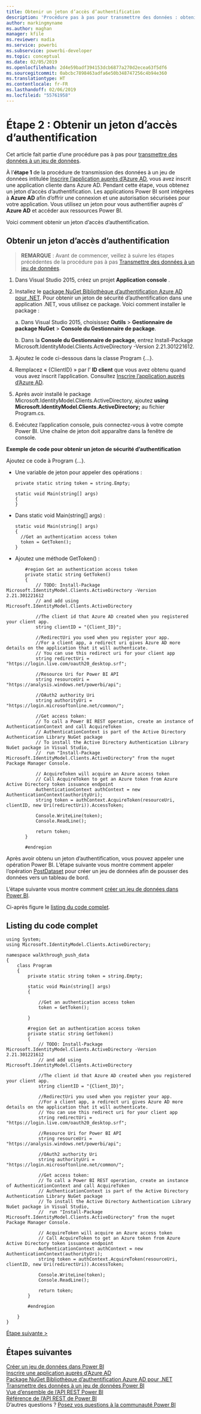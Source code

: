 ```yaml
---
title: Obtenir un jeton d’accès d’authentification
description: 'Procédure pas à pas pour transmettre des données : obtenir un jeton d’accès d’authentification'
author: markingmyname
ms.author: maghan
manager: kfile
ms.reviewer: madia
ms.service: powerbi
ms.subservice: powerbi-developer
ms.topic: conceptual
ms.date: 02/05/2019
ms.openlocfilehash: 2d4e59badf394153dcb6877a270d2ecea63f5df6
ms.sourcegitcommit: 0abcbc7898463adfa6e50b348747256c4b94e360
ms.translationtype: HT
ms.contentlocale: fr-FR
ms.lasthandoff: 02/06/2019
ms.locfileid: "55761958"
---
```

# <a name="step-2-get-an-authentication-access-token"></a>Étape 2 : Obtenir un jeton d’accès d’authentification

Cet article fait partie d’une procédure pas à pas pour [transmettre des données à un jeu de données](walkthrough-push-data.md).

À l’**étape 1** de la procédure de transmission des données à un jeu de données intitulée [Inscrire l’application auprès d’Azure AD](walkthrough-push-data-register-app-with-azure-ad.md), vous avez inscrit une application cliente dans Azure AD. Pendant cette étape, vous obtenez un jeton d’accès d’authentification. Les applications Power BI sont intégrées à **Azure AD** afin d’offrir une connexion et une autorisation sécurisées pour votre application. Vous utilisez un jeton pour vous authentifier auprès d’ **Azure AD** et accéder aux ressources Power BI.

Voici comment obtenir un jeton d’accès d’authentification.

## <a name="get-an-authentication-access-token"></a>Obtenir un jeton d’accès d’authentification

> **REMARQUE** : Avant de commencer, veillez à suivre les étapes précédentes de la procédure pas à pas [Transmettre des données à un jeu de données](walkthrough-push-data.md).
> 
> 

1. Dans Visual Studio 2015, créez un projet **Application console** .
2. Installez le [package NuGet Bibliothèque d’authentification Azure AD pour .NET](https://www.nuget.org/packages/Microsoft.IdentityModel.Clients.ActiveDirectory/). Pour obtenir un jeton de sécurité d’authentification dans une application .NET, vous utilisez ce package. Voici comment installer le package :

     a. Dans Visual Studio 2015, choisissez **Outils** > **Gestionnaire de package NuGet** > **Console du Gestionnaire de package**.

     b. Dans la **Console du Gestionnaire de package**, entrez Install-Package Microsoft.IdentityModel.Clients.ActiveDirectory -Version 2.21.301221612.
3. Ajoutez le code ci-dessous dans la classe Program {...}.
4. Remplacez « {ClientID} » par l’ **ID client** que vous avez obtenu quand vous avez inscrit l’application. Consultez [Inscrire l’application auprès d’Azure AD](walkthrough-push-data-register-app-with-azure-ad.md).
5. Après avoir installé le package Microsoft.IdentityModel.Clients.ActiveDirectory, ajoutez **using Microsoft.IdentityModel.Clients.ActiveDirectory;** au fichier Program.cs.
6. Exécutez l’application console, puis connectez-vous à votre compte Power BI. Une chaîne de jeton doit apparaître dans la fenêtre de console.

**Exemple de code pour obtenir un jeton de sécurité d’authentification**

Ajoutez ce code à Program {...}.

* Une variable de jeton pour appeler des opérations :
  
  ```
  private static string token = string.Empty;
  
  static void Main(string[] args)
  {
  }
  ```
* Dans static void Main(string[] args) :
  
  ```
  static void Main(string[] args)
  {
    //Get an authentication access token
    token = GetToken();
  }
  ```
* Ajoutez une méthode GetToken() :

```
       #region Get an authentication access token
       private static string GetToken()
       {
           // TODO: Install-Package Microsoft.IdentityModel.Clients.ActiveDirectory -Version 2.21.301221612
           // and add using Microsoft.IdentityModel.Clients.ActiveDirectory

           //The client id that Azure AD created when you registered your client app.
           string clientID = "{Client_ID}";

           //RedirectUri you used when you register your app.
           //For a client app, a redirect uri gives Azure AD more details on the application that it will authenticate.
           // You can use this redirect uri for your client app
           string redirectUri = "https://login.live.com/oauth20_desktop.srf";

           //Resource Uri for Power BI API
           string resourceUri = "https://analysis.windows.net/powerbi/api";

           //OAuth2 authority Uri
           string authorityUri = "https://login.microsoftonline.net/common/";

           //Get access token:
           // To call a Power BI REST operation, create an instance of AuthenticationContext and call AcquireToken
           // AuthenticationContext is part of the Active Directory Authentication Library NuGet package
           // To install the Active Directory Authentication Library NuGet package in Visual Studio,
           //  run "Install-Package Microsoft.IdentityModel.Clients.ActiveDirectory" from the nuget Package Manager Console.

           // AcquireToken will acquire an Azure access token
           // Call AcquireToken to get an Azure token from Azure Active Directory token issuance endpoint
           AuthenticationContext authContext = new AuthenticationContext(authorityUri);
           string token = authContext.AcquireToken(resourceUri, clientID, new Uri(redirectUri)).AccessToken;

           Console.WriteLine(token);
           Console.ReadLine();

           return token;
       }

       #endregion
```

Après avoir obtenu un jeton d’authentification, vous pouvez appeler une opération Power BI. L’étape suivante vous montre comment appeler l’opération [PostDataset](https://docs.microsoft.com/rest/api/power-bi/pushdatasets) pour créer un jeu de données afin de pousser des données vers un tableau de bord.

L’étape suivante vous montre comment [créer un jeu de données dans Power BI](walkthrough-push-data-create-dataset.md).

Ci-après figure le [listing du code complet](#code).

<a name="code"/>

## <a name="complete-code-listing"></a>Listing du code complet

    using System;
    using Microsoft.IdentityModel.Clients.ActiveDirectory;

    namespace walkthrough_push_data
    {
        class Program
        {
            private static string token = string.Empty;

            static void Main(string[] args)
            {

                //Get an authentication access token
                token = GetToken();

            }

            #region Get an authentication access token
            private static string GetToken()
            {
                // TODO: Install-Package Microsoft.IdentityModel.Clients.ActiveDirectory -Version 2.21.301221612
                // and add using Microsoft.IdentityModel.Clients.ActiveDirectory

                //The client id that Azure AD created when you registered your client app.
                string clientID = "{Client_ID}";

                //RedirectUri you used when you register your app.
                //For a client app, a redirect uri gives Azure AD more details on the application that it will authenticate.
                // You can use this redirect uri for your client app
                string redirectUri = "https://login.live.com/oauth20_desktop.srf";

                //Resource Uri for Power BI API
                string resourceUri = "https://analysis.windows.net/powerbi/api";

                //OAuth2 authority Uri
                string authorityUri = "https://login.microsoftonline.net/common/";

                //Get access token:
                // To call a Power BI REST operation, create an instance of AuthenticationContext and call AcquireToken
                // AuthenticationContext is part of the Active Directory Authentication Library NuGet package
                // To install the Active Directory Authentication Library NuGet package in Visual Studio,
                //  run "Install-Package Microsoft.IdentityModel.Clients.ActiveDirectory" from the nuget Package Manager Console.

                // AcquireToken will acquire an Azure access token
                // Call AcquireToken to get an Azure token from Azure Active Directory token issuance endpoint
                AuthenticationContext authContext = new AuthenticationContext(authorityUri);
                string token = authContext.AcquireToken(resourceUri, clientID, new Uri(redirectUri)).AccessToken;

                Console.WriteLine(token);
                Console.ReadLine();

                return token;
            }

            #endregion

        }
    }

[Étape suivante >](walkthrough-push-data-create-dataset.md)

## <a name="next-steps"></a>Étapes suivantes

[Créer un jeu de données dans Power BI](walkthrough-push-data-create-dataset.md)  
[Inscrire une application auprès d’Azure AD](walkthrough-push-data-register-app-with-azure-ad.md)  
[Package NuGet Bibliothèque d’authentification Azure AD pour .NET](https://www.nuget.org/packages/Microsoft.IdentityModel.Clients.ActiveDirectory/)  
[Transmettre des données à un jeu de données Power BI](walkthrough-push-data.md)  
[Vue d’ensemble de l’API REST Power BI](overview-of-power-bi-rest-api.md)  
[Référence de l’API REST de Power BI](https://docs.microsoft.com/rest/api/power-bi/)  
D’autres questions ? [Posez vos questions à la communauté Power BI](http://community.powerbi.com/)